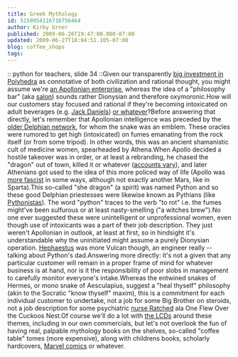 ```yaml
---
title: Greek Mythology
id: 5150954116710756464
author: Kirby Urner
published: 2009-06-26T19:47:00.000-07:00
updated: 2009-06-27T18:04:51.105-07:00
blog: coffee_shops
tags: 
---
```


[](https://blogger.googleusercontent.com/img/b/R29vZ2xl/AVvXsEi2Wz3TYnAY6BEkrldylMoUVUKiML4L9JR0PHfTTY9cqgJdGjnalBXhrmH5xmcVVeYXl7l326vHkyy1tg6K_dUNjpMFWtMC63BBt_RuB6CsuHtJBl01p9DvVlu8fdeBqgX6QPY0gLMtotRN/s1600-h/slide34.png):: python for teachers, slide 34 ::Given our transparently [big investment in Polyhedra](http://coffeeshopsnet.blogspot.com/2009/04/featured-polyhedron.html) as connotative of both civilization and rational thought, you might assume we're [an Apollonian enterprise](http://controlroom.blogspot.com/2008/01/greek-polytheism.html), whereas the idea of a "philosophy bar" (aka [salon](http://controlroom.blogspot.com/2009/01/salons-dot-net.html)) sounds rather Dionysian and therefore oxymoronic.How will our customers stay focused and rational if they're becoming intoxicated on adult beverages (e.g. [Jack Daniels](http://coffeeshopsnet.blogspot.com/2009/03/open-source.html)) [or whatever](http://coffeeshopsnet.blogspot.com/2009/05/more-on-t-shirts.html)?Before answering that directly, let's remember that Apollonian intelligence was preceded by the [older Delphian network](http://www.crystalinks.com/delphi.html), for whom the snake was an emblem.  These oracles were rumored to get high (intoxicated) on fumes emanating from the rock itself (or from some tripod).  In other words, this was an ancient shamanistic cult of medicine women, spearheaded by Athena.When Apollo decided a hostile takeover was in order, or at least a rebranding, he chased the "dragon" out of town, killed it or whatever ([accounts vary](http://controlroom.blogspot.com/2009/06/pythonic-means-pithy.html)), and later Athenians got used to the idea of this more policed way of life (Apollo was [more fascist](http://mybizmo.blogspot.com/2008/08/affordable-utopias.html) in some ways, although not exactly another Mars, like in Sparta).This so-called "she dragon" (a spirit) was named Python and so these good Delphian priestesses were likewise known as Pythians (like [Pythonistas](http://www.flickr.com/photos/17157315@N00/3216538482/)).  The word "python" traces to the verb "to rot" i.e. the fumes might've been sulfurous or at least nasty-smelling ("a witches brew").No one ever suggested these were unintelligent or unprofessional women, even though use of intoxicants was a part of their job description.  They just weren't Apollonian in outlook, at least at first, so in hindsight it's understandable why the uninitiated might assume a purely Dionysian operation. [Hephaestus](http://www.mlahanas.de/Greeks/Mythology/Hephaestus.html) was more Vulcan though, an engineer really -- talking about Python's dad.Answering more directly:  it's not a given that any particular customer will remain in a proper frame of mind for whatever business is at hand, nor is it the responsibility of poor slobs in management to carefully monitor everyone's intake.Whereas the entwined snakes of Hermes, or mono snake of Aesculapius, suggest a "heal thyself" philosophy (akin to the Socratic "know thyself" maxim), this is a commitment for each individual customer to undertake, not a job for some Big Brother on steroids, not a job description for some psychiatric [nurse Ratched](http://www.youtube.com/watch?v=J74Yj2Dn8M8) ala One Flew Over the Cuckoos Nest.Of course we'll do a lot with [the LCDs](http://coffeeshopsnet.blogspot.com/2009/05/more-about-lcds.html) around these themes, including in our own commercials, but let's not overlook the fun of having real, palpable mythology books on the shelves, so-called "coffee table" tomes (more expensive), along with childrens books, scholarly hardcovers, [Marvel comics](http://www.flickr.com/photos/17157315@N00/sets/72157600270460732/) or whatever.[](https://blogger.googleusercontent.com/img/b/R29vZ2xl/AVvXsEgSN2bViTRv5tI9m-_6qpt4e3PN3Je3qTkUxTE6w7YwuC5hJN2LRkGZRAhiUoGU8cuhDqc-S2RnDhJQPXt9za2ze0XtOVYoT3wUEFyfbcNjEsar9FK4-Ib9l5EVxbQzV6xVR3602rwImg6i/s1600-h/caduceus.gif)